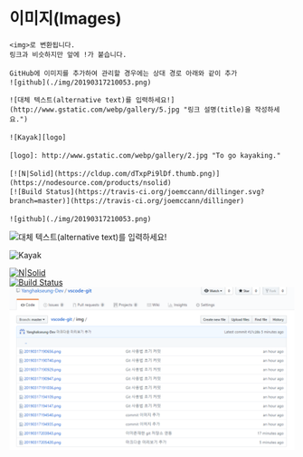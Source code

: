 # 이미지(Images)

```
<img>로 변환됩니다.
링크과 비슷하지만 앞에 !가 붙습니다.

GitHub에 이미지를 추가하여 관리할 경우에는 상대 경로 아래와 같이 추가 
![github](./img/20190317210053.png)
```

```
![대체 텍스트(alternative text)를 입력하세요!](http://www.gstatic.com/webp/gallery/5.jpg "링크 설명(title)을 작성하세요.")  

![Kayak][logo]  

[logo]: http://www.gstatic.com/webp/gallery/2.jpg "To go kayaking."

[![N|Solid](https://cldup.com/dTxpPi9lDf.thumb.png)](https://nodesource.com/products/nsolid)  
[![Build Status](https://travis-ci.org/joemccann/dillinger.svg?branch=master)](https://travis-ci.org/joemccann/dillinger)  

![github](./img/20190317210053.png)
```


![대체 텍스트(alternative text)를 입력하세요!](http://www.gstatic.com/webp/gallery/5.jpg "링크 설명(title)을 작성하세요.")  

![Kayak][logo]

[logo]: http://www.gstatic.com/webp/gallery/2.jpg "To go kayaking."

[![N|Solid](https://cldup.com/dTxpPi9lDf.thumb.png)](https://nodesource.com/products/nsolid)  
[![Build Status](https://travis-ci.org/joemccann/dillinger.svg?branch=master)](https://travis-ci.org/joemccann/dillinger)  
![github](./img/20190317210053.png)
